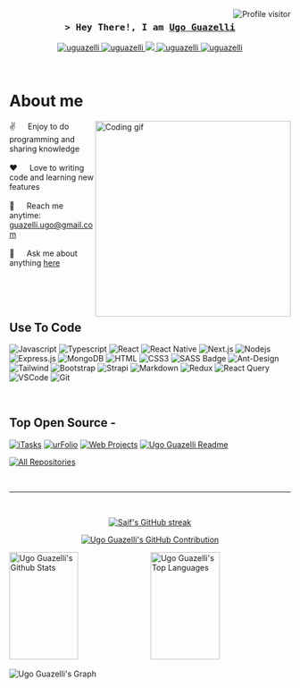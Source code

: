 <!--
<h2 align="center">
  Welcome!
  <img src="https://media.giphy.com/media/hvRJCLFzcasrR4ia7z/giphy.gif" width="28">
</h2>
-->

<!--
<p align="center">
  <a href="https://github.com/uguazelli"><img src="https://readme-typing-svg.herokuapp.com/?lines=Self%20Taught%20Programmer;Front%20End%20Developer;1.5%2B%20years%20of%20coding%20experience;Always%20learning%20new%20things&center=true&width=380&height=45"></a>
</p>

 -->

<a href="https://komarev.com/ghpvc/?username=uguazelli">
  <img align="right" src="https://komarev.com/ghpvc/?username=uguazelli&label=Visitors&color=0e75b6&style=flat" alt="Profile visitor" />
</a>



<!-- Intro  -->
<h3 align="center">
        <samp>&gt; Hey There!, I am
                <b><a target="_blank" href="https://uguazelli.com">Ugo Guazelli</a></b>
        </samp>
</h3>

<!--
<p align="center"> 
  <samp>
    <a href="https://www.google.com/search?q=UgoGuazelli">「 Google Me 」</a>
    <br>
    「 I am a full stack web application developer from <b>Latin America</b> 」
    <br>
    <br>
  </samp>
</p>
-->

<p align="center">
 <a href="https://uguazelli.com" target="blank">
  <img src="https://img.shields.io/badge/Website-DC143C?style=for-the-badge&logo=medium&logoColor=white" alt="uguazelli" />
 </a>
 <a href="https://linkedin.com/in/uguazelli" target="_blank">
  <img src="https://img.shields.io/badge/LinkedIn-0077B5?style=for-the-badge&logo=linkedin&logoColor=white" alt="uguazelli"/>
 </a>
 <!-- <a href="https://dev.to/uguazelli" target="_blank">
  <img src="https://img.shields.io/badge/dev.to-0A0A0A?style=for-the-badge&logo=dev.to&logoColor=white" alt="uguazelli" />
 </a> -->
 <a href="https://twitter.com/uguazelli" target="_blank">
  <img src="https://img.shields.io/badge/Twitter-1DA1F2?style=for-the-badge&logo=twitter&logoColor=white" />
 </a>
 <a href="https://instagram.com/guazelli.ugo" target="_blank">
  <img src="https://img.shields.io/badge/Instagram-fe4164?style=for-the-badge&logo=instagram&logoColor=white" alt="uguazelli" />
 </a> 
 <a href="https://facebook.com/uguazelli" target="_blank">
  <img src="https://img.shields.io/badge/Facebook-20BEFF?&style=for-the-badge&logo=facebook&logoColor=white" alt="uguazelli"  />
  </a> 
</p>
<br />

<!-- About Section -->
 # About me
 
<p>
 <img align="right" width="350" src="/assets/programmer.gif" alt="Coding gif" />
  
 ✌️ &emsp; Enjoy to do programming and sharing knowledge <br/><br/>
 ❤️ &emsp; Love to writing code and learning new features<br/><br/>
 📧 &emsp; Reach me anytime: guazelli.ugo@gmail.com<br/><br/>
 💬 &emsp; Ask me about anything [here](https://github.com/uguazelli/uguazelli/issues)

</p>

<br/>
<br/>
<br/>

## Use To Code

![Javascript](https://img.shields.io/badge/Javascript-F0DB4F?style=for-the-badge&labelColor=black&logo=javascript&logoColor=F0DB4F)
![Typescript](https://img.shields.io/badge/Typescript-007acc?style=for-the-badge&labelColor=black&logo=typescript&logoColor=007acc)
![React](https://img.shields.io/badge/-React-61DBFB?style=for-the-badge&labelColor=black&logo=react&logoColor=61DBFB)
![React Native](https://img.shields.io/badge/React_Native-20232A?style=for-the-badge&logo=react&logoColor=61DAFB)
![Next.js](https://img.shields.io/badge/next.js-000000?style=for-the-badge&logo=nextdotjs&logoColor=white)
![Nodejs](https://img.shields.io/badge/Nodejs-3C873A?style=for-the-badge&labelColor=black&logo=node.js&logoColor=3C873A)
![Express.js](https://img.shields.io/badge/Express.js-000000?style=for-the-badge&logo=express&logoColor=white)
![MongoDB](https://img.shields.io/badge/MongoDB-4EA94B?style=for-the-badge&logo=mongodb&logoColor=white)
![HTML](https://img.shields.io/badge/HTML5-E34F26?style=for-the-badge&logo=html5&logoColor=white)
![CSS3](https://img.shields.io/badge/CSS3-1572B6?style=for-the-badge&logo=css3&logoColor=white)
![SASS Badge](https://img.shields.io/badge/Sass-CC6699?style=for-the-badge&logo=sass&logoColor=white)
![Ant-Design](https://img.shields.io/badge/AntDesign-0170FE?style=for-the-badge&logo=antdesign&logoColor=white)
![Tailwind](https://img.shields.io/badge/Tailwind_CSS-092749?style=for-the-badge&logo=tailwindcss&logoColor=06B6D4&labelColor=000000)
![Bootstrap](https://img.shields.io/badge/Bootstrap-563D7C?style=for-the-badge&logo=bootstrap&logoColor=white)
![Strapi](https://img.shields.io/badge/strapi-2E7EEA?style=for-the-badge&logo=strapi&logoColor=white)
![Markdown](https://img.shields.io/badge/Markdown-000000?style=for-the-badge&logo=markdown&logoColor=white)
![Redux](https://img.shields.io/badge/Redux-593D88?style=for-the-badge&logo=redux&logoColor=white)
![React Query](https://img.shields.io/badge/-React_Query-FF4154?style=for-the-badge&logo=react%20query&logoColor=white)
![VSCode](https://img.shields.io/badge/Visual_Studio-0078d7?style=for-the-badge&logo=visual%20studio&logoColor=white)
![Git](https://img.shields.io/badge/Git-F05032?style=for-the-badge&logo=git&logoColor=white)

<br/>

## Top Open Source -
[![iTasks](https://github-readme-stats.vercel.app/api/pin/?username=uguazelli&repo=itasks&border_color=7F3FBF&bg_color=0D1117&title_color=C9D1D9&text_color=8B949E&icon_color=7F3FBF)](https://github.com/uguazelli/itasks)
[![urFolio](https://github-readme-stats.vercel.app/api/pin/?username=uguazelli&repo=urfolio&border_color=7F3FBF&bg_color=0D1117&title_color=C9D1D9&text_color=8B949E&icon_color=7F3FBF)](https://github.com/uguazelli/urfolio)
[![Web Projects](https://github-readme-stats.vercel.app/api/pin/?username=uguazelli&repo=web-projects&border_color=7F3FBF&bg_color=0D1117&title_color=C9D1D9&text_color=8B949E&icon_color=7F3FBF)](https://github.com/uguazelli/web-projects)
[![Ugo Guazelli Readme](https://github-readme-stats.vercel.app/api/pin/?username=uguazelli&repo=uguazelli&border_color=7F3FBF&bg_color=0D1117&title_color=C9D1D9&text_color=8B949E&icon_color=7F3FBF)](https://github.com/uguazelli/uguazelli)

<p align="left">
  <a href="https://github.com/uguazelli?tab=repositories" target="_blank"><img alt="All Repositories" title="All Repositories" src="https://img.shields.io/badge/-All%20Repos-2962FF?style=for-the-badge&logo=koding&logoColor=white"/></a>
</p>

<br/>
<hr/>
<br/>

<p align="center">
  <a href="https://github.com/uguazelli">
    <img src="https://github-readme-streak-stats.herokuapp.com/?user=uguazelli&theme=radical&border=7F3FBF&background=0D1117" alt="Saif's GitHub streak"/>
  </a>
</p>

<p align="center">
  <a href="https://github.com/uguazelli">
    <img src="https://github-profile-summary-cards.vercel.app/api/cards/profile-details?username=uguazelli&theme=radical" alt="Ugo Guazelli's GitHub Contribution"/>
  </a>
</p>

<a> 
    <a href="https://github.com/uguazelli"><img alt="Ugo Guazelli's Github Stats" src="https://denvercoder1-github-readme-stats.vercel.app/api?username=uguazelli&show_icons=true&count_private=true&theme=react&border_color=7F3FBF&bg_color=0D1117&title_color=F85D7F&icon_color=F8D866" height="192px" width="49.5%"/></a>
  <a href="https://github.com/uguazelli"><img alt="Ugo Guazelli's Top Languages" src="https://denvercoder1-github-readme-stats.vercel.app/api/top-langs/?username=uguazelli&langs_count=8&layout=compact&theme=react&border_color=7F3FBF&bg_color=0D1117&title_color=F85D7F&icon_color=F8D866" height="192px" width="49.5%"/></a>
  <br/>
</a>


![Ugo Guazelli's Graph](https://github-readme-activity-graph.vercel.app/graph?username=uguazelli&custom_title=Al%20Guazelli's%20GitHub%20Activity%20Graph&bg_color=0D1117&color=7F3FBF&line=7F3FBF&point=7F3FBF&area_color=FFFFFF&title_color=FFFFFF&area=true)
